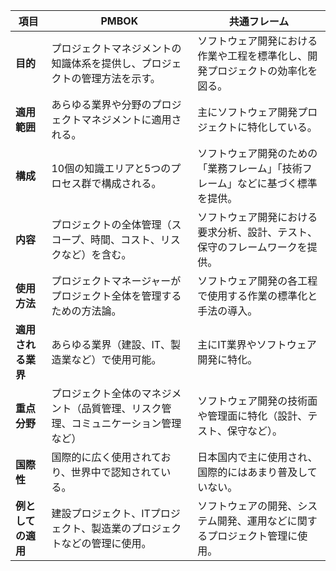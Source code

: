 

| **項目**               | **PMBOK**                                      | **共通フレーム**                            |
|------------------------|-----------------------------------------------|-------------------------------------------|
| **目的**               | プロジェクトマネジメントの知識体系を提供し、プロジェクトの管理方法を示す。 | ソフトウェア開発における作業や工程を標準化し、開発プロジェクトの効率化を図る。 |
| **適用範囲**           | あらゆる業界や分野のプロジェクトマネジメントに適用される。   | 主にソフトウェア開発プロジェクトに特化している。  |
| **構成**               | 10個の知識エリアと5つのプロセス群で構成される。 | ソフトウェア開発のための「業務フレーム」「技術フレーム」などに基づく標準を提供。 |
| **内容**               | プロジェクトの全体管理（スコープ、時間、コスト、リスクなど）を含む。 | ソフトウェア開発における要求分析、設計、テスト、保守のフレームワークを提供。 |
| **使用方法**           | プロジェクトマネージャーがプロジェクト全体を管理するための方法論。 | ソフトウェア開発の各工程で使用する作業の標準化と手法の導入。 |
| **適用される業界**     | あらゆる業界（建設、IT、製造業など）で使用可能。 | 主にIT業界やソフトウェア開発に特化。 |
| **重点分野**           | プロジェクト全体のマネジメント（品質管理、リスク管理、コミュニケーション管理など） | ソフトウェア開発の技術面や管理面に特化（設計、テスト、保守など）。 |
| **国際性**             | 国際的に広く使用されており、世界中で認知されている。 | 日本国内で主に使用され、国際的にはあまり普及していない。 |
| **例としての適用**     | 建設プロジェクト、ITプロジェクト、製造業のプロジェクトなどの管理に使用。 | ソフトウェアの開発、システム開発、運用などに関するプロジェクト管理に使用。 |
